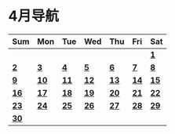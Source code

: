 # 4月导航

|Sum|Mon|Tue|Wed|Thu|Fri|Sat|
|:-|:-|:-|:-|:-|:-|:-|
|||||||**[1](./2023/4月/2023_04_01.md)** |
|**[2](./2023/4月/2023_04_02.md)** |**[3](./2023/4月/2023_04_03.md)** |**[4](./2023/4月/2023_04_04.md)** |**[5](./2023/4月/2023_04_05.md)** |**[6](./2023/4月/2023_04_06.md)** |**[7](./2023/4月/2023_04_07.md)** |**[8](./2023/4月/2023_04_08.md)** |
|**[9](./2023/4月/2023_04_09.md)** |**[10](./2023/4月/2023_04_10.md)** |**[11](./2023/4月/2023_04_11.md)** |**[12](./2023/4月/2023_04_12.md)** |**[13](./2023/4月/2023_04_13.md)** |**[14](./2023/4月/2023_04_14.md)** |**[15](./2023/4月/2023_04_15.md)** |
|**[16](./2023/4月/2023_04_16.md)** |**[17](./2023/4月/2023_04_17.md)** |**[18](./2023/4月/2023_04_18.md)** |**[19](./2023/4月/2023_04_19.md)** |**[20](./2023/4月/2023_04_20.md)** |**[21](./2023/4月/2023_04_21.md)** |**[22](./2023/4月/2023_04_22.md)** |
|**[23](./2023/4月/2023_04_23.md)** |**[24](./2023/4月/2023_04_24.md)** |**[25](./2023/4月/2023_04_25.md)** |**[26](./2023/4月/2023_04_26.md)** |**[27](./2023/4月/2023_04_27.md)** |**[28](./2023/4月/2023_04_28.md)** |**[29](./2023/4月/2023_04_29.md)** |
|**[30](./2023/4月/2023_04_30.md)** |||||||
